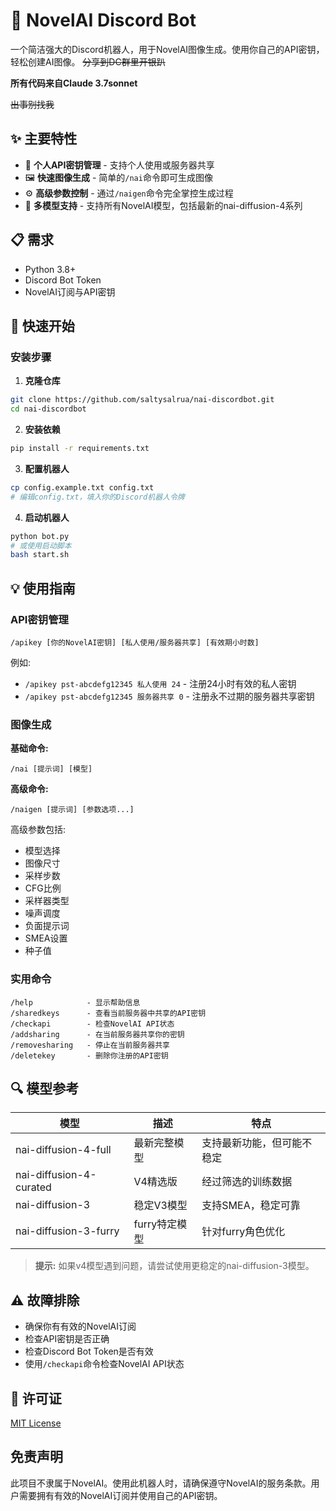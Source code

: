 # 🎨 NovelAI Discord Bot

一个简洁强大的Discord机器人，用于NovelAI图像生成。使用你自己的API密钥，轻松创建AI图像。
~~分享到DC群里开银趴~~

**所有代码来自Claude 3.7sonnet**

~~出事别找我~~

## ✨ 主要特性

- 🔑 **个人API密钥管理** - 支持个人使用或服务器共享
- 🖼️ **快速图像生成** - 简单的`/nai`命令即可生成图像
- ⚙️ **高级参数控制** - 通过`/naigen`命令完全掌控生成过程
- 🔄 **多模型支持** - 支持所有NovelAI模型，包括最新的nai-diffusion-4系列

## 📋 需求

- Python 3.8+
- Discord Bot Token
- NovelAI订阅与API密钥

## 🚀 快速开始

### 安装步骤

1. **克隆仓库**
```bash
git clone https://github.com/saltysalrua/nai-discordbot.git
cd nai-discordbot
```

2. **安装依赖**
```bash
pip install -r requirements.txt
```

3. **配置机器人**
```bash
cp config.example.txt config.txt
# 编辑config.txt，填入你的Discord机器人令牌
```

4. **启动机器人**
```bash
python bot.py
# 或使用启动脚本
bash start.sh
```

## 💡 使用指南

### API密钥管理

```
/apikey [你的NovelAI密钥] [私人使用/服务器共享] [有效期小时数]
```

例如:
- `/apikey pst-abcdefg12345 私人使用 24` - 注册24小时有效的私人密钥
- `/apikey pst-abcdefg12345 服务器共享 0` - 注册永不过期的服务器共享密钥

### 图像生成

**基础命令:**
```
/nai [提示词] [模型]
```

**高级命令:**
```
/naigen [提示词] [参数选项...]
```

高级参数包括:
- 模型选择
- 图像尺寸
- 采样步数
- CFG比例
- 采样器类型
- 噪声调度
- 负面提示词
- SMEA设置
- 种子值

### 实用命令

```
/help            - 显示帮助信息
/sharedkeys      - 查看当前服务器中共享的API密钥
/checkapi        - 检查NovelAI API状态
/addsharing      - 在当前服务器共享你的密钥
/removesharing   - 停止在当前服务器共享
/deletekey       - 删除你注册的API密钥
```

## 🔍 模型参考

| 模型 | 描述 | 特点 |
|------|------|------|
| nai-diffusion-4-full | 最新完整模型 | 支持最新功能，但可能不稳定 |
| nai-diffusion-4-curated | V4精选版 | 经过筛选的训练数据 |
| nai-diffusion-3 | 稳定V3模型 | 支持SMEA，稳定可靠 |
| nai-diffusion-3-furry | furry特定模型 | 针对furry角色优化 |

> **提示:** 如果v4模型遇到问题，请尝试使用更稳定的nai-diffusion-3模型。

## ⚠️ 故障排除

- 确保你有有效的NovelAI订阅
- 检查API密钥是否正确
- 检查Discord Bot Token是否有效
- 使用`/checkapi`命令检查NovelAI API状态

## 📜 许可证

[MIT License](LICENSE)

## 免责声明

此项目不隶属于NovelAI。使用此机器人时，请确保遵守NovelAI的服务条款。用户需要拥有有效的NovelAI订阅并使用自己的API密钥。
